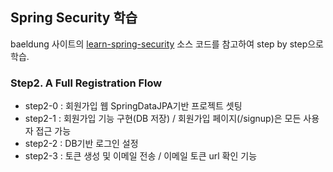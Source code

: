 ## Spring Security 학습

baeldung 사이트의 [learn-spring-security](https://github.com/eugenp/learn-spring-security) 소스 코드를 참고하여 step by step으로 학습.

### Step2. A Full ﻿Registration Flow
- step2-0 : 회원가입 웹 SpringDataJPA기반 프로젝트 셋팅
- step2-1 : 회원가입 기능 구현(DB 저장) / 회원가입 페이지(/signup)은 모든 사용자 접근 가능
- step2-2 : DB기반 로그인 설정
- step2-3 : 토큰 생성 및 이메일 전송 / 이메일 토큰 url 확인 기능